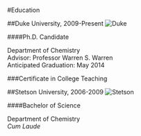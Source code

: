 #Education

##Duke University, 2009-Present
![Duke](../images/duke.png)

####Ph.D. Candidate

Department of Chemistry
<br>
Advisor: Professor Warren S. Warren
<br>
Anticipated Graduation: May 2014

###Certificate in College Teaching

##Stetson University, 2006-2009
![Stetson](../images/stetson.png)

####Bachelor of Science 

Department of Chemistry
<br>
*Cum Laude*

